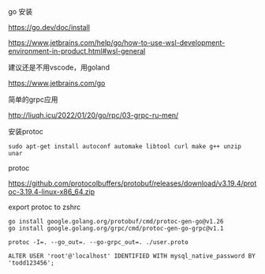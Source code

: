 go 安装

https://go.dev/doc/install

https://www.jetbrains.com/help/go/how-to-use-wsl-development-environment-in-product.html#wsl-general

建议还是不用vscode，用goland

https://www.jetbrains.com/go



简单的grpc应用

http://liuqh.icu/2022/01/20/go/rpc/03-grpc-ru-men/



安装protoc

```shell
sudo apt-get install autoconf automake libtool curl make g++ unzip unar
```

protoc

https://github.com/protocolbuffers/protobuf/releases/download/v3.19.4/protoc-3.19.4-linux-x86_64.zip

export protoc to zshrc



```shell
go install google.golang.org/protobuf/cmd/protoc-gen-go@v1.26
go install google.golang.org/grpc/cmd/protoc-gen-go-grpc@v1.1
```



```shell
protoc -I=. --go_out=. --go-grpc_out=. ./user.proto 
```





```
ALTER USER 'root'@'localhost' IDENTIFIED WITH mysql_native_password BY 'todd123456';
```

